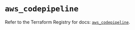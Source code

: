 # `aws_codepipeline`

Refer to the Terraform Registry for docs: [`aws_codepipeline`](https://registry.terraform.io/providers/hashicorp/aws/5.98.0/docs/resources/codepipeline).
